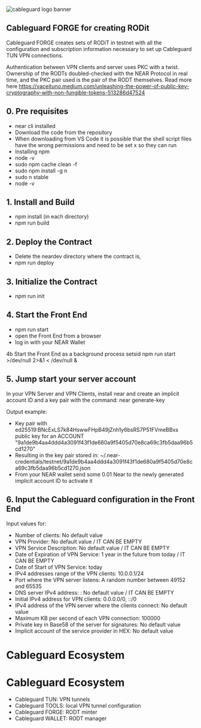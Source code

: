 ![cableguard logo banner](./banner.png)

## Cableguard FORGE for creating RODit
Cableguard FORGE creates sets of RODiT in testnet with all the configuration and subscription information necessary to set up Cableguard TUN VPN connections.

Authentication between VPN clients and server uses PKC with a twist. Ownership of the RODTs doubled-checked with the NEAR Protocol in real time, and the PKC pair used is the pair of the RODT themselves.
Read more here https://vaceituno.medium.com/unleashing-the-power-of-public-key-cryptography-with-non-fungible-tokens-513286d47524

## 0. Pre requisites
- near cli installed
- Download the code from the repository
- When downloading from VS Code it is possible that the shell script files have the wrong permissions and need to be set x so they can run
- Installing npm
- node -v
- sudo npm cache clean -f
- sudo npm install -g n
- sudo n stable
- node -v

## 1. Install and Build
- npm install (in each directory)
- npm run build

## 2. Deploy the Contract
- Delete the neardev directory where the contract is,
- npm run deploy

## 3. Initialize the Contract
- npm run init

## 4. Start the Front End
- npm run start
- open the Front End from a browser
- log in with your NEAR Wallet

4b Start the Front End as a background process
setsid npm run start >/dev/null 2>&1 < /dev/null &

## 5. Jump start your server account
In your VPN Server and VPN Clients, install near and create an implicit account ID and a key pair with the command:
near generate-key

Output example:
- Key pair with ed25519:BNcExLS7k84HswwFHpB49jZnh1y6bsRS7P51FVmeBBxs public key for an ACCOUNT "9a1de9b4aa4ddd4a3091f43f1de680a9f5405d70e8ca69c3fb5daa96b5cd1270"
- Resulting in the key pair stored in: ~/.near-credentials/testnet/9a1de9b4aa4ddd4a3091f43f1de680a9f5405d70e8ca69c3fb5daa96b5cd1270.json
- From your NEAR wallet send some 0.01 Near to the newly generated implicit account ID to activate it

## 6. Input the Cableguard configuration in the Front End
Input values for:
- Number of clients: No default value
- VPN Provider: No default value / IT CAN BE EMPTY
- VPN Service Description: No default value / IT CAN BE EMPTY
- Date of Expiration of VPN Service: 1 year in the future from today / IT CAN BE EMPTY
- Date of Start of VPN Service: today
- IPv4 addresses range of the VPN clients: 10.0.0.1/24
- Port where the VPN server listens: A random number between 49152 and 65535
- DNS server IPv4 address: : No default value / IT CAN BE EMPTY
- Initial IPv4 address for VPN clients: 0.0.0.0/0, ::/0
- IPv4 address of the VPN server where the clients connect: No default value
- Maximum KB per second of each VPN connection: 100000
- Private key in Base58 of the server for signatures: No default value
- Implicit account of the service provider in HEX: No default value

# Cableguard Ecosystem
# Cableguard Ecosystem
- Cableguard TUN: VPN tunnels
- Cableguard TOOLS: local VPN tunnel configuration
- Cableguard FORGE: RODT minter
- Cableguard WALLET: RODT manager

